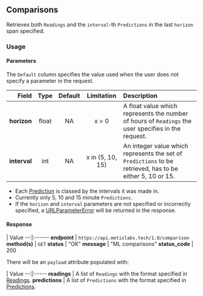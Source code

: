 ## Comparisons
Retrieves both `Readings` and the `interval`-th `Predictions` in the last `horizon` span specified.

### Usage

#### Parameters

The `Default` column specifies the value used when the user does not specify a parameter in the request.

Field | Type | Default | Limitation | Description
-----:|:----:|:---------:|:-----:|:-----------
__horizon__ | float | NA | x > 0 | A float value which represents the number of hours of `Readings` the user specifies in the request.
__interval__ | int | NA | x in (5, 10, 15) | An integer value which represents the set of `Predictions` to be retrieved, has to be either 5, 10 or 15.

* Each [Prediction](#predictions) is classed by the intervals it was made in.
* Currently only 5, 10 and 15 minute `Predictions`.
* If the `horizon` and `interval` parameters are not specified or incorrectly specified, a [URLParameterError](#client-based-errors) will be returned in the response.

#### Response

  | Value
--:|:------
__endpoint__ | `https://api.metislabs.tech/1.0/comparison`
__method(s)__ | `GET`
__status__ | "OK"
__message__ | "ML comparisons"
__status_code__ | 200

There will be an `payload` attribute populated with:

  | Value
--:|:-----
__readings__ | A list of `Readings` with the format specified in [Readings](#readings).
__predictions__ | A list of `Predictions` with the format specified in [Predictions](#predictions).